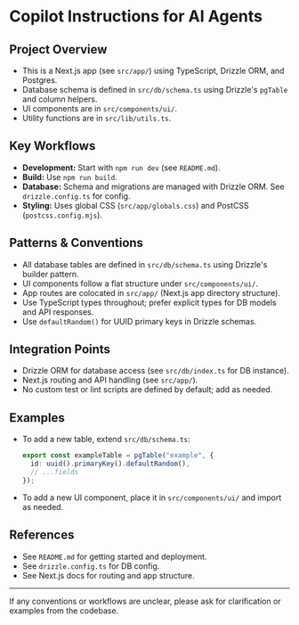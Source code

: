 # Copilot Instructions for AI Agents

## Project Overview
- This is a Next.js app (see `src/app/`) using TypeScript, Drizzle ORM, and Postgres.
- Database schema is defined in `src/db/schema.ts` using Drizzle's `pgTable` and column helpers.
- UI components are in `src/components/ui/`.
- Utility functions are in `src/lib/utils.ts`.

## Key Workflows
- **Development:** Start with `npm run dev` (see `README.md`).
- **Build:** Use `npm run build`.
- **Database:** Schema and migrations are managed with Drizzle ORM. See `drizzle.config.ts` for config.
- **Styling:** Uses global CSS (`src/app/globals.css`) and PostCSS (`postcss.config.mjs`).

## Patterns & Conventions
- All database tables are defined in `src/db/schema.ts` using Drizzle's builder pattern.
- UI components follow a flat structure under `src/components/ui/`.
- App routes are colocated in `src/app/` (Next.js app directory structure).
- Use TypeScript types throughout; prefer explicit types for DB models and API responses.
- Use `defaultRandom()` for UUID primary keys in Drizzle schemas.

## Integration Points
- Drizzle ORM for database access (see `src/db/index.ts` for DB instance).
- Next.js routing and API handling (see `src/app/`).
- No custom test or lint scripts are defined by default; add as needed.

## Examples
- To add a new table, extend `src/db/schema.ts`:
  ```ts
  export const exampleTable = pgTable("example", {
    id: uuid().primaryKey().defaultRandom(),
    // ...fields
  });
  ```
- To add a new UI component, place it in `src/components/ui/` and import as needed.

## References
- See `README.md` for getting started and deployment.
- See `drizzle.config.ts` for DB config.
- See Next.js docs for routing and app structure.

---
If any conventions or workflows are unclear, please ask for clarification or examples from the codebase.
